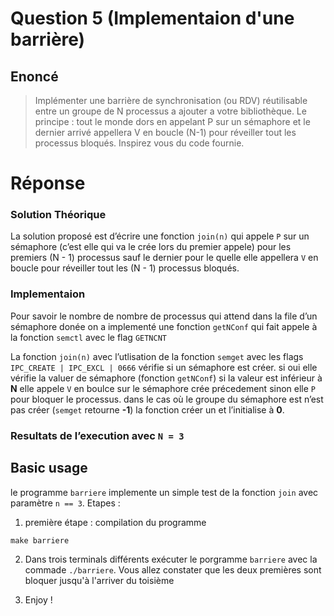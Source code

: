 # Question 5 (Implementaion d'une barrière)
## Enoncé
> Implémenter une barrière de synchronisation (ou RDV) réutilisable entre un groupe de N processus a ajouter a votre bibliothèque. Le principe : tout le monde dors en appelant P sur un sémaphore et le dernier arrivé appellera V en boucle (N-1) pour réveiller tout les processus bloqués. Inspirez vous du code fournie.

# Réponse
### Solution Théorique
La solution proposé est d’écrire une fonction `join(n)` qui appele `P`
sur un sémaphore (c’est elle qui va le crée lors du premier appele) pour
les premiers (N - 1) processus sauf le dernier pour le quelle elle
appellera `V` en boucle pour réveiller tout les (N - 1) processus
bloqués.

### Implementaion
Pour savoir le nombre de nombre de processus qui attend dans la file
d’un sémaphore donée on a implementé une fonction `getNConf` qui fait
appele à la fonction `semctl` avec le flag `GETNCNT`

La fonction `join(n)` avec l’utlisation de la fonction `semget` avec les
flags `IPC_CREATE | IPC_EXCL | 0666` vérifie si un sémaphore est créer.
si oui elle vérifie la valuer de sémaphore (fonction `getNConf`) si la
valeur est inférieur à **N** elle appele `V` en boulce sur le sémaphore
crée précedement sinon elle `P` pour bloquer le processus. dans le cas
où le groupe du sémaphore est n’est pas créer (`semget` retourne **-1**)
la fonction créer un et l’initialise à **0**.

### Resultats de l’execution avec `N = 3`

## Basic usage
le programme `barriere` implemente un simple test de la fonction `join` avec paramètre `n == 3`.
Etapes : 

1. première étape : compilation du programme
```shell
make barriere
```
2. Dans trois terminals différents exécuter le porgramme `barriere` avec la commade `./barriere`. Vous allez constater que les deux premières sont bloquer jusqu'à l'arriver du toisième

4. Enjoy !
